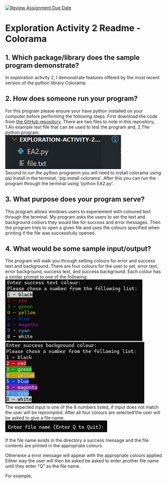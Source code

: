 [![Review Assignment Due Date](https://classroom.github.com/assets/deadline-readme-button-24ddc0f5d75046c5622901739e7c5dd533143b0c8e959d652212380cedb1ea36.svg)](https://classroom.github.com/a/RPDAFNpj)
# Exploration Activity 2 Readme - Colorama

## 1. Which package/library does the sample program demonstrate?
In exploration activity 2, I demonstrate features offered by the most recent version of the python library Colorama.

## 2. How does someone run your program?
For this program please ensure your have python installed on your computer before performing the following steps. 
First download the code from [the GitHub repository](https://github.com/CS2613-WI24-FR01B/exploration-activity-2-emercer2).
There are two files to note in this repository, 1.An example text file that can be used to test the program and, 2.The python program. <br>![Immage of EA2.py python program, and file.txt example file in code editor](filesInEditor.png)<br>
Second to run the python programm you will need to install colorama using pip install in the terminal, 'pip install colorama'. 
After this you can run the program through the terminal using 'python EA2.py'.

## 3. What purpose does your program serve?
This program allows windows users to experiement with coloured text through the terminal. My program asks the users to set the text and background colours they would like for success and error messages. Then the program tries to open a given file and uses the colours specified when printing if the file was successfully opened.

## 4. What would be some sample input/output?
The program will walk you through setting colours for error and success text and background. There are four colours for the user to set, error text, error background, success text, and success background. Each colour has a similar prompt to one of the following:<br>
![Image of text color selection screen for success message](textColorChoice.png)![Image of background color selection screen for success message](BackColorChoice.png)<br>
The expected input is one of the 8 numbers listed, if input does not match the user will be reprompted.
After all four colours are selected the user will be asked to give a file name.<br>
![Image of program requesting a file name from user](requestFileName.png)

If the file name exists in the directory a success message and the file contents are printed in the appropriate colours.

Otherwise a error message will appear with the appropriate colours applied.
Either way the user will then be asked be asked to enter another file name until they enter "Q" as the file name.

For example, 